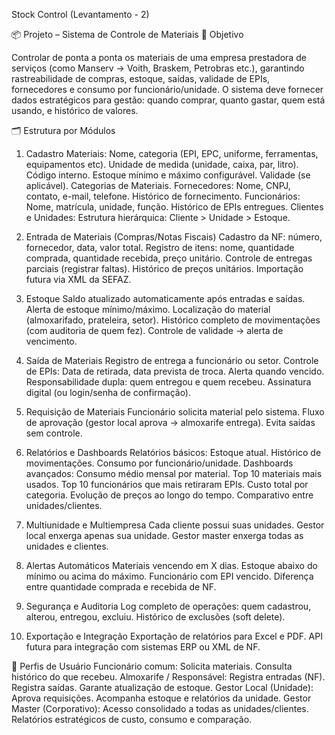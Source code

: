 Stock Control (Levantamento - 2)

📦 Projeto – Sistema de Controle de Materiais
🎯 Objetivo

Controlar de ponta a ponta os materiais de uma empresa prestadora de serviços (como Manserv → Voith, Braskem, Petrobras etc.), garantindo rastreabilidade de compras, estoque, saídas, validade de EPIs, fornecedores e consumo por funcionário/unidade.
O sistema deve fornecer dados estratégicos para gestão: quando comprar, quanto gastar, quem está usando, e histórico de valores.

🗂️ Estrutura por Módulos
1. Cadastro
Materiais:
Nome, categoria (EPI, EPC, uniforme, ferramentas, equipamentos etc).
Unidade de medida (unidade, caixa, par, litro).
Código interno.
Estoque mínimo e máximo configurável.
Validade (se aplicável).
Categorias de Materiais.
Fornecedores:
Nome, CNPJ, contato, e-mail, telefone.
Histórico de fornecimento.
Funcionários:
Nome, matrícula, unidade, função.
Histórico de EPIs entregues.
Clientes e Unidades:
Estrutura hierárquica: Cliente > Unidade > Estoque.

2. Entrada de Materiais (Compras/Notas Fiscais)
Cadastro da NF: número, fornecedor, data, valor total.
Registro de itens: nome, quantidade comprada, quantidade recebida, preço unitário.
Controle de entregas parciais (registrar faltas).
Histórico de preços unitários.
Importação futura via XML da SEFAZ.

3. Estoque
Saldo atualizado automaticamente após entradas e saídas.
Alerta de estoque mínimo/máximo.
Localização do material (almoxarifado, prateleira, setor).
Histórico completo de movimentações (com auditoria de quem fez).
Controle de validade → alerta de vencimento.

4. Saída de Materiais
Registro de entrega a funcionário ou setor.
Controle de EPIs:
Data de retirada, data prevista de troca.
Alerta quando vencido.
Responsabilidade dupla: quem entregou e quem recebeu.
Assinatura digital (ou login/senha de confirmação).

5. Requisição de Materiais
Funcionário solicita material pelo sistema.
Fluxo de aprovação (gestor local aprova → almoxarife entrega).
Evita saídas sem controle.

6. Relatórios e Dashboards
Relatórios básicos:
Estoque atual.
Histórico de movimentações.
Consumo por funcionário/unidade.
Dashboards avançados:
Consumo médio mensal por material.
Top 10 materiais mais usados.
Top 10 funcionários que mais retiraram EPIs.
Custo total por categoria.
Evolução de preços ao longo do tempo.
Comparativo entre unidades/clientes.

7. Multiunidade e Multiempresa
Cada cliente possui suas unidades.
Gestor local enxerga apenas sua unidade.
Gestor master enxerga todas as unidades e clientes.

8. Alertas Automáticos
Materiais vencendo em X dias.
Estoque abaixo do mínimo ou acima do máximo.
Funcionário com EPI vencido.
Diferença entre quantidade comprada e recebida de NF.

9. Segurança e Auditoria
Log completo de operações: quem cadastrou, alterou, entregou, excluiu.
Histórico de exclusões (soft delete).

10. Exportação e Integração
Exportação de relatórios para Excel e PDF.
API futura para integração com sistemas ERP ou XML de NF.

👥 Perfis de Usuário
Funcionário comum:
Solicita materiais.
Consulta histórico do que recebeu.
Almoxarife / Responsável:
Registra entradas (NF).
Registra saídas.
Garante atualização de estoque.
Gestor Local (Unidade):
Aprova requisições.
Acompanha estoque e relatórios da unidade.
Gestor Master (Corporativo):
Acesso consolidado a todas as unidades/clientes.
Relatórios estratégicos de custo, consumo e comparação.
